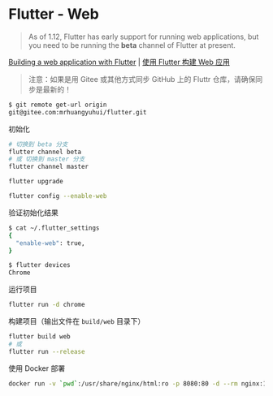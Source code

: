 # Flutter - Web

> As of 1.12, Flutter has early support for running web applications, but you need to be running the **beta** channel of Flutter at present.

[Building a web application with Flutter](https://flutter.dev/docs/get-started/web) | [使用 Flutter 构建 Web 应用](https://flutter.cn/docs/get-started/web)

> 注意：如果是用 Gitee 或其他方式同步 GitHub 上的 Fluttr 仓库，请确保同步是最新的！

```bash
$ git remote get-url origin
git@gitee.com:mrhuangyuhui/flutter.git
```

初始化

```bash
# 切换到 beta 分支
flutter channel beta
# 或 切换到 master 分支
flutter channel master

flutter upgrade

flutter config --enable-web
```

验证初始化结果

```bash
$ cat ~/.flutter_settings
{
  "enable-web": true,
}

$ flutter devices
Chrome
```

运行项目

```bash
flutter run -d chrome
```

构建项目（输出文件在 `build/web` 目录下）

```bash
flutter build web
# 或
flutter run --release
```

使用 Docker 部署

```bash
docker run -v `pwd`:/usr/share/nginx/html:ro -p 8080:80 -d --rm nginx:1.16.1-alpine
```
